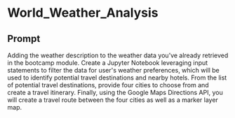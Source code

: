 # World_Weather_Analysis

## Prompt
Adding the weather description to the weather data you’ve already retrieved in the bootcamp module. Create a Jupyter Notebook leveraging input statements to filter the data for user's weather preferences, which will be used to identify potential travel destinations and nearby hotels. From the list of potential travel destinations, provide four cities to choose from and create a travel itinerary. Finally, using the Google Maps Directions API, you will create a travel route between the four cities as well as a marker layer map.
